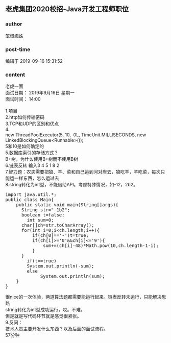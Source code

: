 ## 老虎集团2020校招-Java开发工程师职位
### author 
笨蛋蜘蛛
### post-time 

编辑于  2019-09-16 15:31:52
### content 
<div class="post-topic-des nc-post-content">
 <div>
  老虎一面
 </div>
 <div>
  <div>
   <div>
    <span>
     面试日期：
    </span>
    <span>
     2019年9月16日 星期一
    </span>
   </div>
  </div>
  <div>
   <div>
    <span>
     面试时间：
    </span>
    <span>
     14:00
    </span>
    <span>
    </span>
   </div>
  </div>
  <br/>
 </div>
 1.项目
 <br/>
 2.http如何传输密码
 <br/>
 3.TCP和UDP的区别和优点
 <br/>
 4.
 <br/>
 new ThreadPoolExecutor(5, 10,  0L, TimeUnit.MILLISECONDS, new LinkedBlockingQueue&lt;Runnable&gt;());
 <br/>
 5和10是如何确定的
 <br/>
 5.数据库索引的存储方式？
 <br/>
 B+树，为什么使用B+树而不使用B树
 <br/>
 6.链表反转 输入3 4 5 1 8 2
 <br/>
 7.智力题：农夫需要把狼、羊、菜和自己运到河对岸去，狼吃羊，羊吃菜，每次只能运一样东西，怎么运过去
 <br/>
 8.string转化为int型，不能借助API。考虑特殊情况，如-12，2b2。
 <br/>
 <pre class="prettyprint lang-java">import java.util.*;
public class Main{
    public static void main(String[]args){
      String str="-1b2";
      boolean t=false;
        int sum=0;
      char[]ch=str.toCharArray();
      for(int i=0;i&lt;ch.length;i++){
          if(ch[0]=='-')t=true;
          if(ch[i]&gt;='0'&amp;&amp;ch[i]&lt;='9'){
              sum+=(ch[i]-48)*Math.pow(10,ch.length-1-i);
          }
      }
        if(t==true)
        System.out.println(-sum);
        else 
             System.out.println(sum);
    }
}</pre>
 很nice的一次体验，两道算法题都需要能运行起来。链表反转未运行，只能解决思路
 <br/>
 string转化为int型成功运行，哎。不难。
 <br/>
 但是就是写代码环节就是感觉很紧张。
 <br/>
 9.反问：
 <br/>
 技术人员主要开发什么东西？以及后面的面试流程。
 <br/>
 57分钟
 <br/>
</div>
